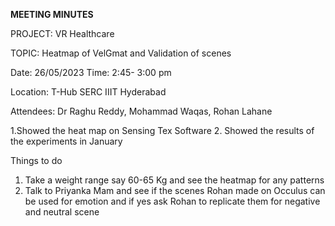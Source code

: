 ﻿

**MEETING MINUTES**

PROJECT: VR Healthcare

TOPIC: Heatmap of VelGmat and Validation of scenes

Date: 26/05/2023 Time: 2:45- 3:00 pm

Location: T-Hub SERC IIIT Hyderabad

Attendees: Dr Raghu Reddy, Mohammad Waqas, Rohan Lahane

1.Showed the heat map on Sensing Tex Software
2. Showed the results of the experiments in January

Things to do

 1. Take a weight range say 60-65 Kg and see the heatmap for any patterns
2. Talk to Priyanka Mam and see if the scenes Rohan made on Occulus can be used for emotion and if yes ask Rohan to replicate them for negative and neutral scene
